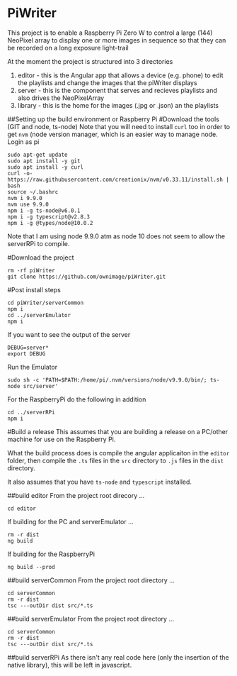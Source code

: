 # PiWriter
This project is to enable a Raspberry Pi Zero W to control a large (144) NeoPixel array to 
display one or more images in sequence so that they can be recorded on a long exposure light-trail 

At the moment the project is structured into 3 directories
1) editor - this is the Angular app that allows a device (e.g. phone) to edit the playlists and change the images that the piWriter displays
2) server - this is the component that serves and recieves playlists and also drives the NeoPixelArray
3) library - this is the home for the images (.jpg or .json) an the playlists

##Setting up the build environment or Raspberry Pi
#Download the tools (GIT and node, ts-node)
Note that you will need to install `curl` too in order to get `nvm` 
(node version manager, which is an easier way to manage node.
Login as pi
```
sudo apt-get update
sudo apt install -y git
sudo apt install -y curl
curl -o- https://raw.githubusercontent.com/creationix/nvm/v0.33.11/install.sh | bash
source ~/.bashrc
nvm i 9.9.0
nvm use 9.9.0
npm i -g ts-node@v6.0.1
npm i -g typescript@v2.8.3
npm i -g @types/node@10.0.2
```
Note that I am using node 9.9.0 atm as node 10 does not seem to allow the serverRPi to compile.

#Download the project
``` 
rm -rf piWriter
git clone https://github.com/ownimage/piWriter.git
```

#Post install steps 
```
cd piWriter/serverCommon
npm i
cd ../serverEmulator
npm i
```
If you want to see the output of the server
``` 
DEBUG=server*
export DEBUG
```
Run the Emulator
```
sudo sh -c 'PATH=$PATH:/home/pi/.nvm/versions/node/v9.9.0/bin/; ts-node src/server'
```
For the RaspberryPi do the following in addition
``` 
cd ../serverRPi
npm i
```
#Build a release
This assumes that you are building a release on a PC/other machine for use on the Raspberry Pi.

What the build process does is compile the angular applicaiton in the `editor` folder, 
then compile the `.ts` files in the `src` directory to `.js` files in the `dist` directory.

It also assumes that you have `ts-node` and `typescript` installed.

##build editor
From the project root direcory ...
```
cd editor 
```
If building for the PC and serverEmulator ...
```
rm -r dist
ng build
```
If building for the RaspberryPi
```
ng build --prod
```
##build serverCommon
From the project root directory ...
```
cd serverCommon
rm -r dist
tsc ---outDir dist src/*.ts
```
##build serverEmulator
From the project root directory ...
```
cd serverCommon
rm -r dist
tsc ---outDir dist src/*.ts
```
##build serverRPi
As there isn't any real code here (only the insertion of the native library), 
this will be left in javascript.
